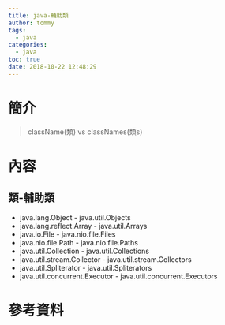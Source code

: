 ```yaml
---
title: java-輔助類
author: tommy
tags:
  - java
categories:
  - java
toc: true
date: 2018-10-22 12:48:29
---
```


# 簡介
> className(類) vs classNames(類s)


<!--more-->
# 內容

## 類-輔助類
- java.lang.Object - java.util.Objects
- java.lang.reflect.Array - java.util.Arrays
- java.io.File - java.nio.file.Files
- java.nio.file.Path - java.nio.file.Paths
- java.util.Collection - java.util.Collections
- java.util.stream.Collector - java.util.stream.Collectors
- java.util.Spliterator - java.util.Spliterators
- java.util.concurrent.Executor - java.util.concurrent.Executors



# 參考資料


